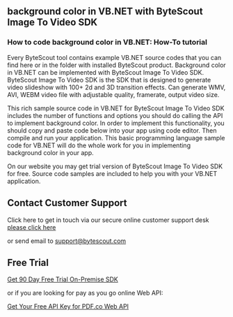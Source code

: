 ## background color in VB.NET with ByteScout Image To Video SDK

### How to code background color in VB.NET: How-To tutorial

Every ByteScout tool contains example VB.NET source codes that you can find here or in the folder with installed ByteScout product. Background color in VB.NET can be implemented with ByteScout Image To Video SDK. ByteScout Image To Video SDK is the SDK that is designed to generate video slideshow with 100+ 2d and 3D transition effects. Can generate WMV, AVI, WEBM video file with adjustable quality, framerate, output video size.

This rich sample source code in VB.NET for ByteScout Image To Video SDK includes the number of functions and options you should do calling the API to implement background color. In order to implement this functionality, you should copy and paste code below into your app using code editor. Then compile and run your application. This basic programming language sample code for VB.NET will do the whole work for you in implementing background color in your app.

On our website you may get trial version of ByteScout Image To Video SDK for free. Source code samples are included to help you with your VB.NET application.

## Contact Customer Support

Click here to get in touch via our secure online customer support desk [please click here](https://bytescout.zendesk.com/hc/en-us/requests/new?subject=ByteScout%20Image%20To%20Video%20SDK%20Question)

or send email to [support@bytescout.com](mailto:support@bytescout.com?subject=ByteScout%20Image%20To%20Video%20SDK%20Question) 

## Free Trial

[Get 90 Day Free Trial On-Premise SDK](https://bytescout.com/download/web-installer?utm_source=github-readme)

or if you are looking for pay as you go online Web API:

[Get Your Free API Key for PDF.co Web API](https://pdf.co/documentation/api?utm_source=github-readme)